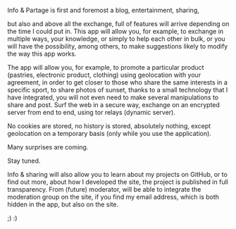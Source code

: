 Info & Partage is first and foremost a blog, entertainment, sharing,

but also and above all the exchange, full of features will arrive depending on the time I could put in. This app will allow you, for example, to exchange in multiple ways, your knowledge, or simply to help each other in bulk, or you will have the possibility, among others, to make suggestions likely to modify the way this app works.

The app will allow you, for example, to promote a particular product (pastries, electronic product, clothing) using geolocation with your agreement, in order to get closer to those who share the same interests in a specific sport, to share photos of sunset, thanks to a small technology that I have integrated, you will not even need to make several manipulations to share and post. Surf the web in a secure way, exchange on an encrypted server from end to end, using tor relays (dynamic server).

No cookies are stored, no history is stored, absolutely nothing, except geolocation on a temporary basis (only while you use the application).

Many surprises are coming.

Stay tuned.

Info & sharing will also allow you to learn about my projects on GitHub, or to find out more, about how I developed the site, the project is published in full transparency. From (future) moderator, will be able to integrate the moderation group on the site, if you find my email address, which is both hidden in the app, but also on the site.

;) :)
